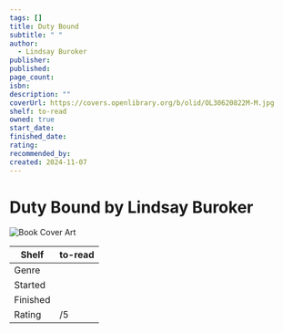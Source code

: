 ```yaml
---
tags: []
title: Duty Bound
subtitle: " "
author:
  - Lindsay Buroker
publisher: 
published: 
page_count: 
isbn: 
description: ""
coverUrl: https://covers.openlibrary.org/b/olid/OL30620822M-M.jpg
shelf: to-read
owned: true
start_date: 
finished_date: 
rating: 
recommended_by: 
created: 2024-11-07
---
```


# Duty Bound by Lindsay Buroker

![Book Cover Art](https://covers.openlibrary.org/b/olid/OL30620822M-M.jpg)

| Shelf | to-read |
| --- | --- |
| Genre |  |
| Started |  |
| Finished |  |
| Rating | /5 |

